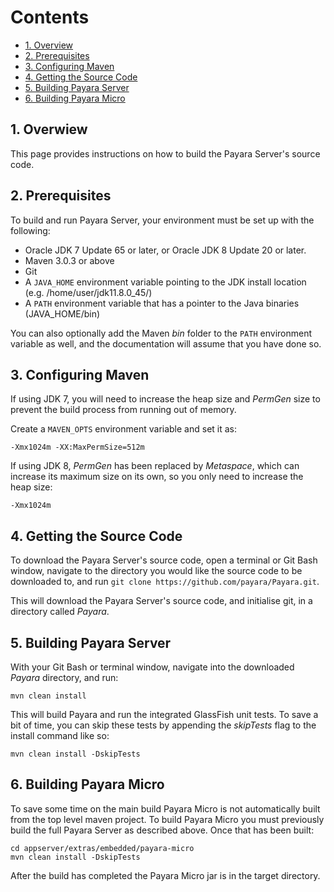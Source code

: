 # Contents

* [1. Overview](#1-overwiew)
* [2. Prerequisites](#2-prerequisites)
* [3. Configuring Maven](#3-configuring-maven)
* [4. Getting the Source Code](#4-getting-the-source-code)
* [5. Building Payara Server](#5-building-payara-server)
* [6. Building Payara Micro](#6-building-payara-micro)

## 1. Overwiew

This page provides instructions on how to build the Payara Server's source code.

## 2. Prerequisites

To build and run Payara Server, your environment must be set up with the following:

* Oracle JDK 7 Update 65 or later, or Oracle JDK 8 Update 20 or later.
* Maven 3.0.3 or above
* Git
* A `JAVA_HOME` environment variable pointing to the JDK install location \(e.g. /home/user/jdk11.8.0\_45/\)
* A `PATH` environment variable that has a pointer to the Java binaries \(JAVA\_HOME/bin\)

You can also optionally add the Maven _bin_ folder to the `PATH` environment variable as well, and the documentation will assume that you have done so.

## 3. Configuring Maven

If using JDK 7, you will need to increase the heap size and _PermGen_ size to prevent the build process from running out of memory.

Create a `MAVEN_OPTS` environment variable and set it as:

```Shell
-Xmx1024m -XX:MaxPermSize=512m
```

If using JDK 8, _PermGen_ has been replaced by _Metaspace_, which can increase its maximum size on its own, so you only need to increase the heap size:

```Shell
-Xmx1024m
```

## 4. Getting the Source Code

To download the Payara Server's source code, open a terminal or Git Bash window, navigate to the directory you would like the source code to be downloaded to, and run `git clone https://github.com/payara/Payara.git`.

This will download the Payara Server's source code, and initialise git, in a directory called _Payara_.

## 5. Building Payara Server

With your Git Bash or terminal window, navigate into the downloaded _Payara_ directory, and run:

```Shell
mvn clean install
```

This will build Payara and run the integrated GlassFish unit tests. To save a bit of time, you can skip these tests by appending the _skipTests_ flag to the install command like so:

```Shell
mvn clean install -DskipTests
```

## 6. Building Payara Micro

To save some time on the main build Payara Micro is not automatically built from the top level maven project. To build Payara Micro you must previously build the full Payara Server as described above. Once that has been built:

```Shell
cd appserver/extras/embedded/payara-micro
mvn clean install -DskipTests
```

After the build has completed the Payara Micro jar is in the target directory.

